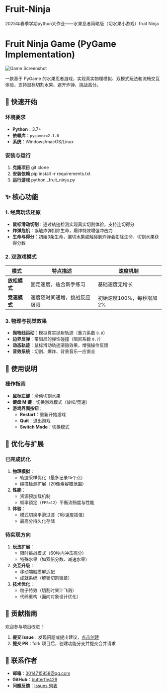 # Fruit-Ninja
2025年春季学期python大作业——水果忍者简略版（切水果小游戏）fruit Ninja
# Fruit Ninja Game (PyGame Implementation)

![Game Screenshot](https://raw.githubusercontent.com/butterfly429/fruit-ninja-game/main/docs/screenshot.png)

一款基于 PyGame 的水果忍者游戏，实现真实物理模拟、双模式玩法和流畅交互体验，支持鼠标切割水果、避开炸弹、挑战高分。


## 🚀 快速开始

### 环境要求
- **Python**：3.7+  
- **依赖库**：`pygame>=2.1.0`  
- **系统**：Windows/macOS/Linux  


### 安装与运行
1. **克隆项目**  git clone
2. **安装依赖**  pip install -r requirements.txt
3. **运行游戏**  python _fruit_ninja.py

## ✨ 核心功能

### 1. 经典玩法还原
- **鼠标滑动切割**：通过轨迹检测实现真实切割体验，支持连切得分  
- **炸弹危机**：误触炸弹扣除生命，爆炸特效增强冲击力  
- **生命与得分**：初始3条生命，漏切水果或触碰到炸弹会扣除生命，切割水果获得分数  

### 2. 双游戏模式
| 模式         | 特点描述                          | 速度机制                  |
|--------------|-----------------------------------|---------------------------|
| **放松模式** | 固定速度，适合新手练习            | 基础速度无增长            |
| **竞速模式** | 速度随时间递增，挑战反应极限      | 初始速度100%，每秒增加2%  |

### 3. 物理与视觉效果
- **抛物线运动**：模拟真实抛射轨迹（重力系数 `0.8`）  
- **边界反弹**：带阻尼的弹性碰撞（阻尼系数 `0.7`）  
- **动态轨迹**：鼠标滑动轨迹渐隐效果，增强操作反馈  
- **音效系统**：切割、爆炸、背景音乐一应俱全  

## 📝 使用说明
### 操作指南
- **鼠标左键**：滑动切割水果  
- **键盘 M 键**：切换游戏模式（放松/竞速）  
- **游戏界面按钮**：  
  - **Restart**：重新开始游戏  
  - **Quit**：退出游戏  
  - **Switch Mode**：切换模式  


## 🌟 优化与扩展

### 已完成优化
1. **物理模拟**：  
   - 轨迹采样优化（最多记录15个点）  
   - 碰撞检测扩展（20像素容错范围）  
2. **性能**：  
   - 资源预加载机制  
   - 帧率锁定（`FPS=12`）平衡流畅度与性能  
3. **体验**：  
   - 模式切换平滑过渡（1秒速度插值）  
   - 最高分持久化存储  


### 待实现方向
1. **玩法扩展**：  
   - 限时挑战模式（60秒内冲击高分）  
   - 特殊水果（如双倍分数、减速水果）  
2. **交互升级**：  
   - 移动端触摸屏适配  
   - 成就系统（解锁切割徽章）  
3. **技术优化**：  
   - 粒子特效（切割时果汁飞溅）  
   - 代码重构（面向对象设计优化）  


## 🤝 贡献指南
欢迎参与项目改进！  
1. **提交 Issue**：发现问题或提出建议，[点击创建](https://github.com/butterfly429/Fruit-Ninja/issues/new)  
2. **提交 PR**：fork 项目后，创建功能分支并提交合并请求  

## 👥 联系作者
- **邮箱**：3014715958@qq.com  
- **GitHub**：[butterfly429](https://github.com/butterfly429)  
- **问题反馈**：[Issues 列表](https://github.com/butterfly429)  
    

